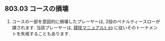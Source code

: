 ## 803.03 コースの損壊

1. コースの一部を意図的に損壊したプレーヤーは,
2投のペナルティースローが課されます.
当該プレーヤーは,
[競技マニュアル`3.03`](https://www.pdga.com/rules/competition-manual/303)
に従いそのトーナメントを失格することもあります.
